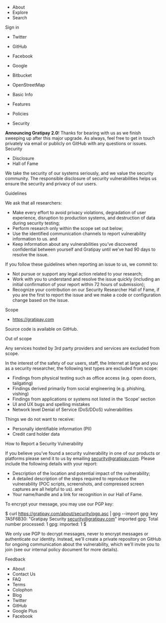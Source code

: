 *   About
*   Explore
*   Search

Sign in

*   Twitter
*   GitHub
*   Facebook
*   Google
*   Bitbucket
*   OpenStreetMap

*   Basic Info
*   Features
*   Policies
*   Security

**Announcing Gratipay 2.0**! Thanks for bearing with us as we finish sweeping up after this major upgrade. As always, feel free to get in touch privately via email or publicly on GitHub with any questions or issues. Security

*   Disclosure
*   Hall of Fame

We take the security of our systems seriously, and we value the security community. The responsible disclosure of security vulnerabilities helps us ensure the security and privacy of our users.

Guidelines

We ask that all researchers:

*   Make every effort to avoid privacy violations, degradation of user experience, disruption to production systems, and destruction of data during security testing;
*   Perform research only within the scope set out below;
*   Use the identified communication channels to report vulnerability information to us. and
*   Keep information about any vulnerabilities you’ve discovered confidential between yourself and Gratipay until we’ve had 90 days to resolve the issue.

If you follow these guidelines when reporting an issue to us, we commit to:

*   Not pursue or support any legal action related to your research;
*   Work with you to understand and resolve the issue quickly (including an initial confirmation of your report within 72 hours of submission);
*   Recognize your contribution on our Security Researcher Hall of Fame, if you are the first to report the issue and we make a code or configuration change based on the issue.

Scope

*   https://gratipay.com

Source code is available on GitHub.

Out of scope

Any services hosted by 3rd party providers and services are excluded from scope.

In the interest of the safety of our users, staff, the Internet at large and you as a security researcher, the following test types are excluded from scope:

*   Findings from physical testing such as office access (e.g. open doors, tailgating)
*   Findings derived primarily from social engineering (e.g. phishing, vishing)
*   Findings from applications or systems not listed in the ‘Scope’ section
*   UI and UX bugs and spelling mistakes
*   Network level Denial of Service (DoS/DDoS) vulnerabilities

Things we do not want to receive:

*   Personally identifiable information (PII)
*   Credit card holder data

How to Report a Security Vulnerability

If you believe you’ve found a security vulnerability in one of our products or platforms please send it to us by emailing security@gratipay.com. Please include the following details with your report:

*   Description of the location and potential impact of the vulnerability;
*   A detailed description of the steps required to reproduce the vulnerability (POC scripts, screenshots, and compressed screen captures are all helpful to us). and
*   Your name/handle and a link for recognition in our Hall of Fame.

To encrypt your message, you may use our PGP key:

$ curl https://gratipay.com/about/security/pgp.asc | gpg --import gpg: key 7A5F6B30: "Gratipay Security <security@gratipay.com>" imported gpg: Total number processed: 1 gpg: imported: 1 $

We only use PGP to decrypt messages, never to encrypt messages or authenticate our identity. Instead, we'll create a private repository on GitHub for ongoing communication about the vulnerability, which we'll invite you to join (see our internal policy document for more details).

Feedback

*   About
*   Contact Us
*   FAQ
*   Terms
*   Colophon
*   Blog
*   Twitter
*   GitHub
*   Google Plus
*   Facebook